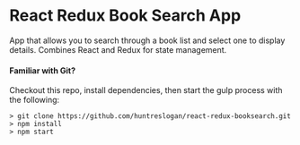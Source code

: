 # React Redux Book Search App

App that allows you to search through a book list and select one to display details. Combines React and Redux for state management.

#### Familiar with Git?
Checkout this repo, install dependencies, then start the gulp process with the following:

```
> git clone https://github.com/huntreslogan/react-redux-booksearch.git
> npm install
> npm start
